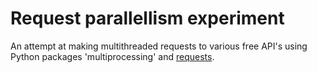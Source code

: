 # Request parallellism experiment

An attempt at making multithreaded requests to various free API's 
using Python packages 'multiprocessing' and [requests](http://docs.python-requests.org).
